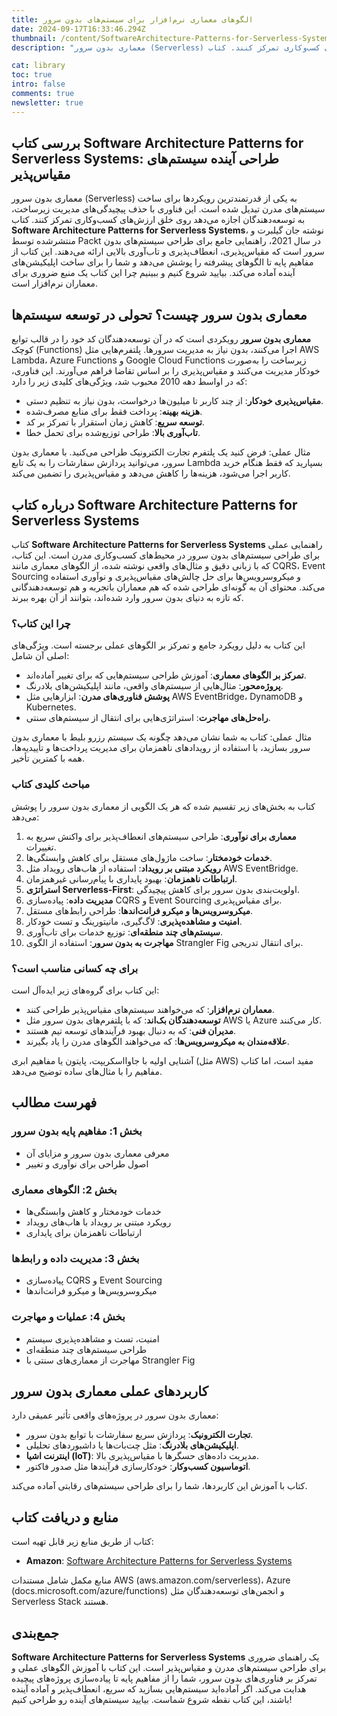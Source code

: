 ```yaml
---
title: الگوهای معماری نرم‌افزار برای سیستم‌های بدون سرور
date: 2024-09-17T16:33:46.294Z
thumbnail: /content/SoftwareArchitecture-Patterns-for-Serverless-Systems.webp
description: "معماری بدون سرور (Serverless) به یکی از قدرتمندترین رویکردها برای ساخت سیستم‌های مدرن تبدیل شده است. این فناوری با حذف پیچیدگی‌های مدیریت زیرساخت، به توسعه‌دهندگان اجازه می‌دهد روی خلق ارزش‌های کسب‌و‌کاری تمرکز کنند. کتاب Software Architecture Patterns for Serverless Systems، نوشته جان گیلبرت و منتشرشده توسط Packt در سال 2021، راهنمایی جامع برای طراحی سیستم‌های بدون سرور است که مقیاس‌پذیری، انعطاف‌پذیری و تاب‌آوری بالایی ارائه می‌دهند. این کتاب از مفاهیم پایه تا الگوهای پیشرفته را پوشش می‌دهد و شما را برای ساخت اپلیکیشن‌های آینده آماده می‌کند. بیایید شروع کنیم و ببینیم چرا این کتاب یک منبع ضروری برای معماران نرم‌افزار است."

cat: library
toc: true
intro: false
comments: true
newsletter: true
---
```


## بررسی کتاب Software Architecture Patterns for Serverless Systems: طراحی آینده سیستم‌های مقیاس‌پذیر

معماری بدون سرور (Serverless) به یکی از قدرتمندترین رویکردها برای ساخت سیستم‌های مدرن تبدیل شده است. این فناوری با حذف پیچیدگی‌های مدیریت زیرساخت، به توسعه‌دهندگان اجازه می‌دهد روی خلق ارزش‌های کسب‌و‌کاری تمرکز کنند. کتاب **Software Architecture Patterns for Serverless Systems**، نوشته جان گیلبرت و منتشرشده توسط Packt در سال 2021، راهنمایی جامع برای طراحی سیستم‌های بدون سرور است که مقیاس‌پذیری، انعطاف‌پذیری و تاب‌آوری بالایی ارائه می‌دهند. این کتاب از مفاهیم پایه تا الگوهای پیشرفته را پوشش می‌دهد و شما را برای ساخت اپلیکیشن‌های آینده آماده می‌کند. بیایید شروع کنیم و ببینیم چرا این کتاب یک منبع ضروری برای معماران نرم‌افزار است.

## معماری بدون سرور چیست؟ تحولی در توسعه سیستم‌ها

**معماری بدون سرور** رویکردی است که در آن توسعه‌دهندگان کد خود را در قالب توابع کوچک (Functions) اجرا می‌کنند، بدون نیاز به مدیریت سرورها. پلتفرم‌هایی مثل AWS Lambda، Azure Functions و Google Cloud Functions زیرساخت را به‌صورت خودکار مدیریت می‌کنند و مقیاس‌پذیری را بر اساس تقاضا فراهم می‌آورند. این فناوری، که در اواسط دهه 2010 محبوب شد، ویژگی‌های کلیدی زیر را دارد:

- **مقیاس‌پذیری خودکار**: از چند کاربر تا میلیون‌ها درخواست، بدون نیاز به تنظیم دستی.
- **هزینه بهینه**: پرداخت فقط برای منابع مصرف‌شده.
- **توسعه سریع**: کاهش زمان استقرار با تمرکز بر کد.
- **تاب‌آوری بالا**: طراحی توزیع‌شده برای تحمل خطا.

مثال عملی: فرض کنید یک پلتفرم تجارت الکترونیک طراحی می‌کنید. با معماری بدون سرور، می‌توانید پردازش سفارشات را به یک تابع Lambda بسپارید که فقط هنگام خرید کاربر اجرا می‌شود، هزینه‌ها را کاهش می‌دهد و مقیاس‌پذیری را تضمین می‌کند.

## درباره کتاب Software Architecture Patterns for Serverless Systems

کتاب **Software Architecture Patterns for Serverless Systems** راهنمایی عملی برای طراحی سیستم‌های بدون سرور در محیط‌های کسب‌و‌کاری مدرن است. این کتاب، که با زبانی دقیق و مثال‌های واقعی نوشته شده، از الگوهای معماری مانند CQRS، Event Sourcing و میکروسرویس‌ها برای حل چالش‌های مقیاس‌پذیری و نوآوری استفاده می‌کند. محتوای آن به گونه‌ای طراحی شده که هم معماران باتجربه و هم توسعه‌دهندگانی که تازه به دنیای بدون سرور وارد شده‌اند، بتوانند از آن بهره ببرند.

### چرا این کتاب؟

این کتاب به دلیل رویکرد جامع و تمرکز بر الگوهای عملی برجسته است. ویژگی‌های اصلی آن شامل:

- **تمرکز بر الگوهای معماری**: آموزش طراحی سیستم‌هایی که برای تغییر آماده‌اند.
- **پروژه‌محور**: مثال‌هایی از سیستم‌های واقعی، مانند اپلیکیشن‌های بلادرنگ.
- **پوشش فناوری‌های مدرن**: ابزارهایی مثل AWS EventBridge، DynamoDB و Kubernetes.
- **راه‌حل‌های مهاجرت**: استراتژی‌هایی برای انتقال از سیستم‌های سنتی.

مثال عملی: کتاب به شما نشان می‌دهد چگونه یک سیستم رزرو بلیط با معماری بدون سرور بسازید، با استفاده از رویدادهای ناهمزمان برای مدیریت پرداخت‌ها و تأییدیه‌ها، همه با کمترین تأخیر.

### مباحث کلیدی کتاب

کتاب به بخش‌های زیر تقسیم شده که هر یک الگویی از معماری بدون سرور را پوشش می‌دهد:

1. **معماری برای نوآوری**: طراحی سیستم‌های انعطاف‌پذیر برای واکنش سریع به تغییرات.
2. **خدمات خودمختار**: ساخت ماژول‌های مستقل برای کاهش وابستگی‌ها.
3. **رویکرد مبتنی بر رویداد**: استفاده از هاب‌های رویداد مثل AWS EventBridge.
4. **ارتباطات ناهمزمان**: بهبود پایداری با پیام‌رسانی غیرهمزمان.
5. **استراتژی Serverless-First**: اولویت‌بندی بدون سرور برای کاهش پیچیدگی.
6. **مدیریت داده**: پیاده‌سازی CQRS و Event Sourcing برای مقیاس‌پذیری.
7. **میکروسرویس‌ها و میکرو فرانت‌اندها**: طراحی رابط‌های مستقل.
8. **امنیت و مشاهده‌پذیری**: لاگ‌گیری، مانیتورینگ و تست خودکار.
9. **سیستم‌های چند منطقه‌ای**: توزیع خدمات برای تاب‌آوری.
10. **مهاجرت به بدون سرور**: استفاده از الگوی Strangler Fig برای انتقال تدریجی.

### برای چه کسانی مناسب است؟

این کتاب برای گروه‌های زیر ایده‌آل است:

- **معماران نرم‌افزار**: که می‌خواهند سیستم‌های مقیاس‌پذیر طراحی کنند.
- **توسعه‌دهندگان بک‌اند**: که با پلتفرم‌های بدون سرور مثل AWS یا Azure کار می‌کنند.
- **مدیران فنی**: که به دنبال بهبود فرآیندهای توسعه تیم هستند.
- **علاقه‌مندان به میکروسرویس‌ها**: که می‌خواهند الگوهای مدرن را یاد بگیرند.

آشنایی اولیه با جاوااسکریپت، پایتون یا مفاهیم ابری (مثل AWS) مفید است، اما کتاب مفاهیم را با مثال‌های ساده توضیح می‌دهد.

## فهرست مطالب

### بخش 1: مفاهیم پایه بدون سرور

- معرفی معماری بدون سرور و مزایای آن
- اصول طراحی برای نوآوری و تغییر

### بخش 2: الگوهای معماری

- خدمات خودمختار و کاهش وابستگی‌ها
- رویکرد مبتنی بر رویداد با هاب‌های رویداد
- ارتباطات ناهمزمان برای پایداری

### بخش 3: مدیریت داده و رابط‌ها

- پیاده‌سازی CQRS و Event Sourcing
- میکروسرویس‌ها و میکرو فرانت‌اندها

### بخش 4: عملیات و مهاجرت

- امنیت، تست و مشاهده‌پذیری سیستم
- طراحی سیستم‌های چند منطقه‌ای
- مهاجرت از معماری‌های سنتی با Strangler Fig

## کاربردهای عملی معماری بدون سرور

معماری بدون سرور در پروژه‌های واقعی تأثیر عمیقی دارد:

- **تجارت الکترونیک**: پردازش سریع سفارشات با توابع بدون سرور.
- **اپلیکیشن‌های بلادرنگ**: مثل چت‌بات‌ها یا داشبوردهای تحلیلی.
- **اینترنت اشیا (IoT)**: مدیریت داده‌های حسگرها با مقیاس‌پذیری بالا.
- **اتوماسیون کسب‌و‌کار**: خودکارسازی فرآیندها مثل صدور فاکتور.

کتاب با آموزش این کاربردها، شما را برای طراحی سیستم‌های رقابتی آماده می‌کند.

## منابع و دریافت کتاب

کتاب از طریق منابع زیر قابل تهیه است:

- **Amazon**: [Software Architecture Patterns for Serverless Systems](https://www.amazon.com/Software-Architecture-Patterns-Serverless-Systems/dp/1800207034)

منابع مکمل شامل مستندات AWS (aws.amazon.com/serverless)، Azure (docs.microsoft.com/azure/functions) و انجمن‌های توسعه‌دهندگان مثل Serverless Stack هستند.

## جمع‌بندی

**Software Architecture Patterns for Serverless Systems** یک راهنمای ضروری برای طراحی سیستم‌های مدرن و مقیاس‌پذیر است. این کتاب با آموزش الگوهای عملی و تمرکز بر فناوری‌های بدون سرور، شما را از مفاهیم پایه تا پیاده‌سازی پروژه‌های پیچیده هدایت می‌کند. اگر آماده‌اید سیستم‌هایی بسازید که سریع، انعطاف‌پذیر و آماده آینده باشند، این کتاب نقطه شروع شماست. بیایید سیستم‌های آینده رو طراحی کنیم!
